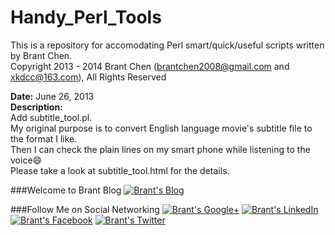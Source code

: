 Handy_Perl_Tools
================

This is a repository for accomodating Perl smart/quick/useful scripts written by Brant Chen.<br>
Copyright 2013 - 2014 Brant Chen (brantchen2008@gmail.com and xkdcc@163.com), All Rights Reserved 

**Date:** June 26, 2013<br>
**Description:**<br>
Add subtitle_tool.pl. <br>
My original purpose is to convert English language movie's subtitle file to the format I like.<br>
Then I can check the plain lines on my smart phone while listening to the voice:smile:<br>
Please take a look at subtitle_tool.html for the details.<br>

###Welcome to Brant Blog
<a href="http://www.brantchen.com">![Brant's Blog](http://brant-public.qiniudn.com/site-Logo215x100-Brant%20Blog.png)</a>

###Follow Me on Social Networking 
<a href="http://google.com/+BrantChenGo">![Brant's Google+](http://brant-public.qiniudn.com/googleplus1@2x.png)</a>
<a href="http://cn.linkedin.com/pub/brant-chen/9/6a9/a03/">![Brant's LinkedIn](http://brant-public.qiniudn.com/linkedin@2x.png)</a>
<a href="https://www.facebook.com/brantchen2008">![Brant's Facebook](http://brant-public.qiniudn.com/facebook@2x.png)</a>
<a href="https://twitter.com/brantchen2008">![Brant's Twitter](http://brant-public.qiniudn.com/icon-twitter-2x.png)</a>


